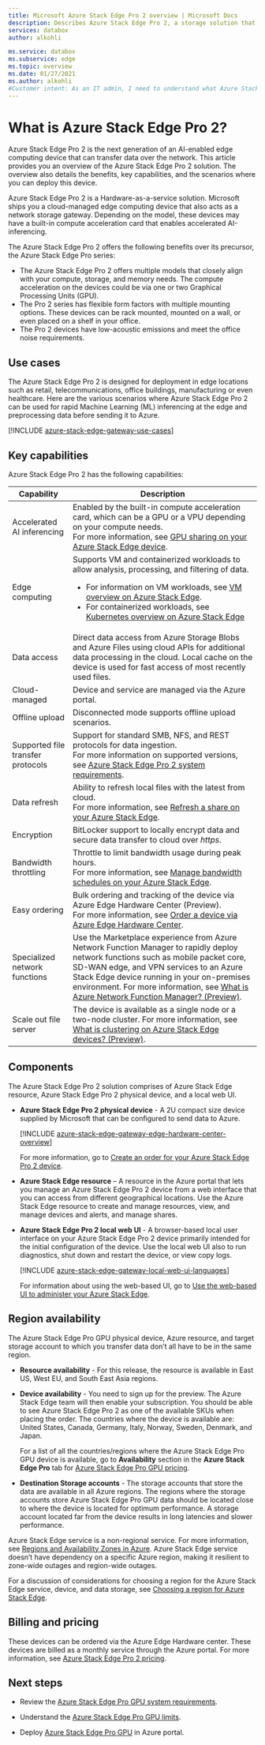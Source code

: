 ```yaml
---
title: Microsoft Azure Stack Edge Pro 2 overview | Microsoft Docs
description: Describes Azure Stack Edge Pro 2, a storage solution that uses a physical device for network-based transfer into Azure.
services: databox
author: alkohli

ms.service: databox
ms.subservice: edge
ms.topic: overview
ms.date: 01/27/2021
ms.author: alkohli
#Customer intent: As an IT admin, I need to understand what Azure Stack Edge Pro GPU is and how it works so I can use it to process and transform data before sending to Azure.
---
```

# What is Azure Stack Edge Pro 2?

Azure Stack Edge Pro 2 is the next generation of an AI-enabled edge computing device that can transfer data over the network. This article provides you an overview of the Azure Stack Edge Pro 2 solution. The overview also details the benefits, key capabilities, and the scenarios where you can deploy this device.

Azure Stack Edge Pro 2 is a Hardware-as-a-service solution. Microsoft ships you a cloud-managed edge computing device that also acts as a network storage gateway. Depending on the model, these devices may have a built-in compute acceleration card that enables accelerated AI-inferencing. 

The Azure Stack Edge Pro 2 offers the following benefits over its precursor, the Azure Stack Edge Pro series:

- The Azure Stack Edge Pro 2 offers multiple models that closely align with your compute, storage, and memory needs. The compute acceleration on the devices could be via one or two Graphical Processing Units (GPU). 
- The Pro 2 series has flexible form factors with multiple mounting options. These devices can be rack mounted, mounted on a wall, or even placed on a shelf in your office. 
- The Pro 2 devices have low-acoustic emissions and meet the office noise requirements.


## Use cases

The Azure Stack Edge Pro 2 is designed for deployment in edge locations such as retail, telecommunications, office buildings, manufacturing or even healthcare. Here are the various scenarios where Azure Stack Edge Pro 2 can be used for rapid Machine Learning (ML) inferencing at the edge and preprocessing data before sending it to Azure.

[!INCLUDE [azure-stack-edge-gateway-use-cases](../../includes/azure-stack-edge-gateway-use-cases.md)] 

## Key capabilities

Azure Stack Edge Pro 2 has the following capabilities:

|Capability |Description  |
|---------|---------|
|Accelerated AI inferencing| Enabled by the built-in compute acceleration card, which can be a GPU or a VPU depending on your compute needs. <br> For more information, see [GPU sharing on your Azure Stack Edge device](azure-stack-edge-gpu-sharing.md).|
|Edge computing      |Supports VM and containerized workloads to allow analysis, processing, and filtering of data. <ul><li>For information on VM workloads, see [VM overview on Azure Stack Edge](azure-stack-edge-gpu-virtual-machine-overview.md).</li> <li>For containerized workloads, see [Kubernetes overview on Azure Stack Edge](azure-stack-edge-gpu-kubernetes-overview.md)</li></ul> |
|Data access     | Direct data access from Azure Storage Blobs and Azure Files using cloud APIs for additional data processing in the cloud. Local cache on the device is used for fast access of most recently used files.|
|Cloud-managed     |Device and service are managed via the Azure portal.|
|Offline upload     | Disconnected mode supports offline upload scenarios.|
|Supported file transfer protocols      | Support for standard SMB, NFS, and REST protocols for data ingestion. <br> For more information on supported versions, see [Azure Stack Edge Pro 2 system requirements](azure-stack-edge-placeholder.md).|
|Data refresh     | Ability to refresh local files with the latest from cloud. <br> For more information, see [Refresh a share on your Azure Stack Edge](azure-stack-edge-gpu-manage-shares.md#refresh-shares).|
|Encryption    | BitLocker support to locally encrypt data and secure data transfer to cloud over *https*.|
|Bandwidth throttling| Throttle to limit bandwidth usage during peak hours. <br> For more information, see [Manage bandwidth schedules on your Azure Stack Edge](azure-stack-edge-gpu-manage-bandwidth-schedules.md).|
|Easy ordering| Bulk ordering and tracking of the device via Azure Edge Hardware Center (Preview). <br> For more information, see [Order a device via Azure Edge Hardware Center](azure-stack-edge-gpu-deploy-prep.md#create-a-new-resource).|
|Specialized network functions|Use the Marketplace experience from Azure Network Function Manager to rapidly deploy network functions such as mobile packet core, SD-WAN edge, and VPN services to an Azure Stack Edge device running in your on-premises environment. For more information, see [What is Azure Network Function Manager? (Preview)](../network-function-manager/overview.md).|
|Scale out file server|The device is available as a single node or a two-node cluster. For more information, see [What is clustering on Azure Stack Edge devices? (Preview)](azure-stack-edge-placeholder.md).|

<!--|ExpressRoute | Added security through ExpressRoute. Use peering configuration where traffic from local devices to the cloud storage endpoints travels over the ExpressRoute. For more information, see [ExpressRoute overview](../expressroute/expressroute-introduction.md).|-->


## Components

The Azure Stack Edge Pro 2 solution comprises of Azure Stack Edge resource, Azure Stack Edge Pro 2 physical device, and a local web UI.

* **Azure Stack Edge Pro 2 physical device** - A 2U compact size device supplied by Microsoft that can be configured to send data to Azure.

    [!INCLUDE [azure-stack-edge-gateway-edge-hardware-center-overview](../../includes/azure-stack-edge-gateway-edge-hardware-center-overview.md)]    

    For more information, go to [Create an order for your Azure Stack Edge Pro 2 device](azure-stack-edge-gpu-deploy-prep.md#create-a-new-resource).
    
* **Azure Stack Edge resource** – A resource in the Azure portal that lets you manage an Azure Stack Edge Pro 2 device from a web interface that you can access from different geographical locations. Use the Azure Stack Edge resource to create and manage resources, view, and manage devices and alerts, and manage shares.  
   

* **Azure Stack Edge Pro 2 local web UI** - A browser-based local user interface on your Azure Stack Edge Pro 2 device primarily intended for the initial configuration of the device. Use the local web UI also to run diagnostics, shut down and restart the device, or view copy logs. 

    [!INCLUDE [azure-stack-edge-gateway-local-web-ui-languages](../../includes/azure-stack-edge-gateway-local-web-ui-languages.md)]
    
    For information about using the web-based UI, go to [Use the web-based UI to administer your Azure Stack Edge](azure-stack-edge-manage-access-power-connectivity-mode.md).

## Region availability

The Azure Stack Edge Pro GPU physical device, Azure resource, and target storage account to which you transfer data don’t all have to be in the same region.

- **Resource availability** - For this release, the resource is available in East US, West EU, and South East Asia regions.

- **Device availability** - You need to sign up for the preview. The Azure Stack Edge team will then enable your subscription. You should be able to see Azure Stack Edge Pro 2 as one of the available SKUs when placing the order. The countries where the device is available are: United States, Canada, Germany, Italy, Norway, Sweden, Denmark, and Japan. 

    For a list of all the countries/regions where the Azure Stack Edge Pro GPU device is available, go to **Availability** section in the **Azure Stack Edge Pro** tab for [Azure Stack Edge Pro GPU pricing](https://azure.microsoft.com/pricing/details/azure-stack/edge/#azureStackEdgePro).
    
- **Destination Storage accounts** - The storage accounts that store the data are available in all Azure regions. The regions where the storage accounts store Azure Stack Edge Pro GPU data should be located close to where the device is located for optimum performance. A storage account located far from the device results in long latencies and slower performance.

Azure Stack Edge service is a non-regional service. For more information, see [Regions and Availability Zones in Azure](../availability-zones/az-overview.md). Azure Stack Edge service doesn’t have dependency on a specific Azure region, making it resilient to zone-wide outages and region-wide outages.

For a discussion of considerations for choosing a region for the Azure Stack Edge service, device, and data storage, see [Choosing a region for Azure Stack Edge](azure-stack-edge-gpu-regions.md).

## Billing and pricing 

These devices can be ordered via the Azure Edge Hardware center. These devices are billed as a monthly service through the Azure portal. For more information, see [Azure Stack Edge Pro 2 pricing](azure-stack-edge-placeholder.md).

## Next steps

- Review the [Azure Stack Edge Pro GPU system requirements](azure-stack-edge-gpu-system-requirements.md).

- Understand the [Azure Stack Edge Pro GPU limits](azure-stack-edge-limits.md).

- Deploy [Azure Stack Edge Pro GPU](azure-stack-edge-gpu-deploy-prep.md) in Azure portal.
